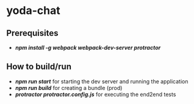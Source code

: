 # yoda-chat

## Prerequisites
* **_npm install -g webpack webpack-dev-server protractor_**

## How to build/run
* **_npm run start_** for starting the dev server and running the application
* **_npm run build_** for creating a bundle (prod)
* **_protractor protractor.config.js_** for executing the end2end tests